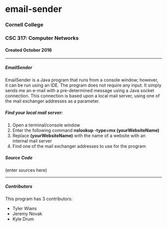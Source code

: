 # email-sender  
### Cornell College
### CSC 317: Computer Networks
#### Created October 2016

***

##### EmailSender
EmailSender is a Java program that runs from a console window; however, it can be run using an IDE. The program does not require any input. It simply sends me an e-mail with a pre-determined message using a Java socket connection. This connection is based upon a local mail server, using one of the mail exchanger addresses as a parameter.

##### Find your local mail server:
1. Open a terminal/console window
2. Enter the following command **nslookup -type=mx (yourWebsiteName)**
3. Replace **(yourWebsiteName)** with the name of a website with an internal mail server
4. Find one of the mail exchanger addresses to use for the program

##### Source Code
(enter sources here)

***

##### Contributors
This program has 3 contributors:
* Tyler Wians
* Jeremy Novak
* Kyle Drum
